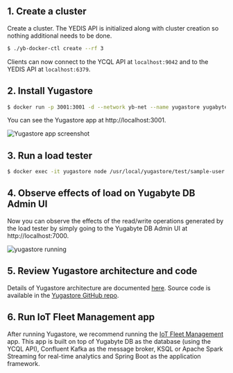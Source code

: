 ## 1. Create a cluster

Create a cluster. The YEDIS API is initialized along with cluster creation so nothing additional needs to be done.

```sh
$ ./yb-docker-ctl create --rf 3
```

Clients can now connect to the YCQL API at `localhost:9042` and to the YEDIS API at  `localhost:6379`.

## 2. Install Yugastore

```sh
$ docker run -p 3001:3001 -d --network yb-net --name yugastore yugabytedb/yugastore
```

You can see the Yugastore app at http://localhost:3001.

![Yugastore app screenshot](/images/develop/realworld-apps/ecommerce-app/yugastore-app-screenshots.png)

## 3. Run a load tester

```sh
$ docker exec -it yugastore node /usr/local/yugastore/test/sample-user.js
```

## 4. Observe effects of load on Yugabyte DB Admin UI

Now you can observe the effects of the read/write operations generated by the load tester by simply going to the Yugabyte DB Admin UI at http://localhost:7000.

![yugastore running](/images/quick_start/docker-yugastore-running.png)

## 5. Review Yugastore architecture and code

Details of Yugastore architecture are documented [here](../../develop/realworld-apps/ecommerce-app/). Source code is available in the [Yugastore GitHub repo](https://github.com/Yugabyte/yugastore).

## 6. Run IoT Fleet Management app

After running Yugastore, we recommend running the [IoT Fleet Management](../../develop/realworld-apps/iot-spark-kafka-ksql/) app. This app is built on top of Yugabyte DB as the database (using the YCQL API), Confluent Kafka as the message broker, KSQL or Apache Spark Streaming for real-time analytics and Spring Boot as the application framework.
